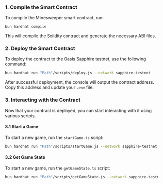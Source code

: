 ### 1. Compile the Smart Contract

To compile the Minesweeper smart contract, run:

```bash
bun hardhat compile
```

This will compile the Solidity contract and generate the necessary ABI files.

### 2. Deploy the Smart Contract

To deploy the contract to the Oasis Sapphire testnet, use the following command:

```bash
bun hardhat run "Path"/scripts/deploy.js --network sapphire-testnet
```

After successful deployment, the console will output the contract address. Copy this address and update your `.env` file:

### 3. Interacting with the Contract

Now that your contract is deployed, you can start interacting with it using various scripts.

#### 3.1 Start a Game

To start a new game, run the `startGame.ts` script:

```bash
bun hardhat run "Path"/scripts/startGame.js --network sapphire-testnet
```

#### 3.2 Get Game State

To start a new game, run the `getGameState.ts` script:

```bash
bun hardhat run "Path"/scripts/getGameState.js --network sapphire-testnet
```
